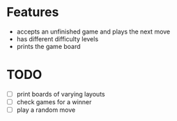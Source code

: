 
# Features

* accepts an unfinished game and plays the next move
* has different difficulty levels
* prints the game board

# TODO

- [ ] print boards of varying layouts
- [ ] check games for a winner
- [ ] play a random move
